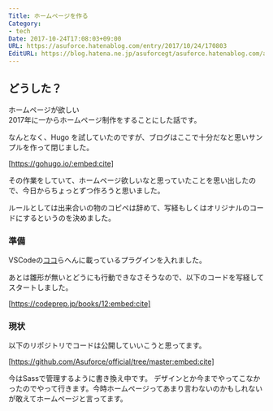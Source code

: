 ```yaml
---
Title: ホームページを作る
Category:
- tech
Date: 2017-10-24T17:08:03+09:00
URL: https://asuforce.hatenablog.com/entry/2017/10/24/170803
EditURL: https://blog.hatena.ne.jp/asuforcegt/asuforce.hatenablog.com/atom/entry/8599973812310937444
---
```


## どうした？

 ホームページが欲しい  
2017年に一からホームページ制作をすることにした話です。

なんとなく、Hugo を試していたのですが、ブログはここで十分だなと思いサンプルを作って閉じました。

[https://gohugo.io/:embed:cite]

その作業をしていて、ホームページ欲しいなと思っていたことを思い出したので、今日からちょっとずつ作ろうと思いました。

ルールとしては出来合いの物のコピペは辞めて、写経もしくはオリジナルのコードにするというのを決めました。

### 準備

VSCodeの[ココ](https://code.visualstudio.com/docs/languages/html)らへんに載っているプラグインを入れました。

あとは雛形が無いとどうにも行動できなさそうなので、以下のコードを写経してスタートしました。

[https://codeprep.jp/books/12:embed:cite]

### 現状

以下のリポジトリでコードは公開していいこうと思ってます。

[https://github.com/Asuforce/official/tree/master:embed:cite]

今はSassで管理するように書き換え中です。
デザインとか今までやってこなかったのでやって行きます。今時ホームページってあまり言わないのかもしれないが敢えてホームページと言ってます。




